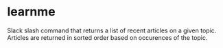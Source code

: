 # learnme
Slack slash command that returns a list of recent articles on a given topic. Articles are returned in sorted order based on occurences of the topic.
